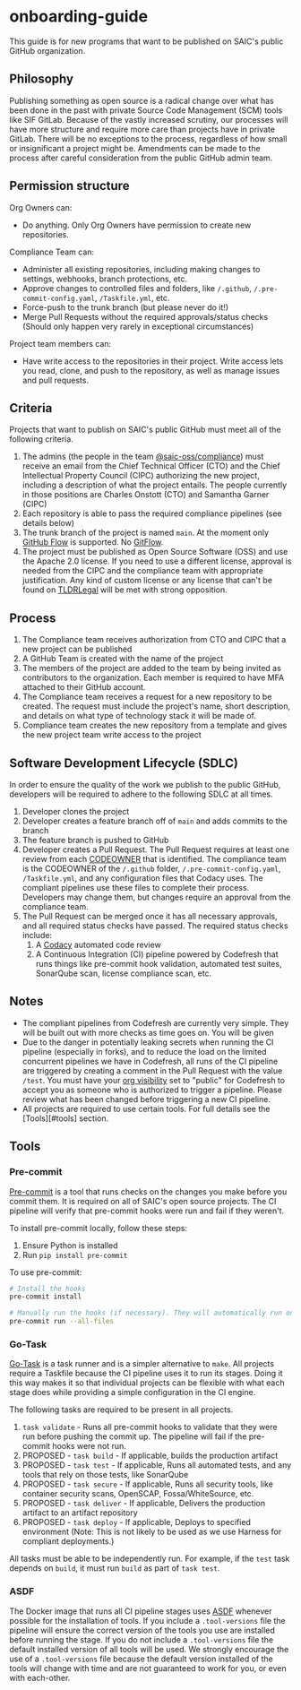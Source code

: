 # onboarding-guide

This guide is for new programs that want to be published on SAIC's public GitHub organization.

## Philosophy

Publishing something as open source is a radical change over what has been done in the past with private Source Code Management (SCM) tools like SIF GitLab. Because of the vastly increased scrutiny, our processes will have more structure and require more care than projects have in private GitLab. There will be no exceptions to the process, regardless of how small or insignificant a project might be. Amendments can be made to the process after careful consideration from the public GitHub admin team.

## Permission structure

Org Owners can:

- Do anything. Only Org Owners have permission to create new repositories.

Compliance Team can:

- Administer all existing repositories, including making changes to settings, webhooks, branch protections, etc.
- Approve changes to controlled files and folders, like `/.github`, `/.pre-commit-config.yaml`, `/Taskfile.yml`, etc.
- Force-push to the trunk branch (but please never do it!)
- Merge Pull Requests without the required approvals/status checks (Should only happen very rarely in exceptional circumstances)

Project team members can:

- Have write access to the repositories in their project. Write access lets you read, clone, and push to the repository, as well as manage issues and pull requests.

## Criteria

Projects that want to publish on SAIC's public GitHub must meet all of the following criteria.

1. The admins (the people in the team [@saic-oss/compliance](https://github.com/orgs/saic-oss/teams/compliance)) must receive an email from the Chief Technical Officer (CTO) and the Chief Intellectual Property Council (CIPC) authorizing the new project, including a description of what the project entails. The people currently in those positions are Charles Onstott (CTO) and Samantha Garner (CIPC)
1. Each repository is able to pass the required compliance pipelines (see details below)
1. The trunk branch of the project is named `main`. At the moment only [GitHub Flow](https://guides.github.com/introduction/flow/) is supported. No [GitFlow](https://www.atlassian.com/git/tutorials/comparing-workflows/gitflow-workflow).
1. The project must be published as Open Source Software (OSS) and use the Apache 2.0 license. If you need to use a different license, approval is needed from the CIPC and the compliance team with appropriate justification. Any kind of custom license or any license that can't be found on [TLDRLegal](https://tldrlegal.com/) will be met with strong opposition.

## Process

1. The Compliance team receives authorization from CTO and CIPC that a new project can be published
1. A GitHub Team is created with the name of the project
1. The members of the project are added to the team by being invited as contributors to the organization. Each member is required to have MFA attached to their GitHub account. 
1. The Compliance team receives a request for a new repository to be created. The request must include the project's name, short description, and details on what type of technology stack it will be made of.
1. Compliance team creates the new repository from a template and gives the new project team write access to the project

## Software Development Lifecycle (SDLC)

In order to ensure the quality of the work we publish to the public GitHub, developers will be required to adhere to the following SDLC at all times.

1. Developer clones the project
1. Developer creates a feature branch off of `main` and adds commits to the branch
1. The feature branch is pushed to GitHub
1. Developer creates a Pull Request. The Pull Request requires at least one review from each [CODEOWNER](https://docs.github.com/en/free-pro-team@latest/github/creating-cloning-and-archiving-repositories/about-code-owners) that is identified. The compliance team is the CODEOWNER of the `/.github` folder, `/.pre-commit-config.yaml`, `/Taskfile.yml`, and any configuration files that Codacy uses. The compliant pipelines use these files to complete their process. Developers may change them, but changes require an approval from the compliance team.
1. The Pull Request can be merged once it has all necessary approvals, and all required status checks have passed. The required status checks include:
    1. A [Codacy](https://app.codacy.com/) automated code review
    1. A Continuous Integration (CI) pipeline powered by Codefresh that runs things like pre-commit hook validation, automated test suites, SonarQube scan, license compliance scan, etc.
    
## Notes

- The compliant pipelines from Codefresh are currently very simple. They will be built out with more checks as time goes on. You will be given 
- Due to the danger in potentially leaking secrets when running the CI pipeline (especially in forks), and to reduce the load on the limited concurrent pipelines we have in Codefresh, all runs of the CI pipeline are triggered by creating a comment in the Pull Request with the value `/test`. You must have your [org visibility](https://github.com/orgs/saic-oss/people) set to "public" for Codefresh to accept you as someone who is authorized to trigger a pipeline. Please review what has been changed before triggering a new CI pipeline.
- All projects are required to use certain tools. For full details see the [Tools][#tools] section.

## Tools

### Pre-commit

[Pre-commit](https://pre-commit.com/) is a tool that runs checks on the changes you make before you commit them. It is required on all of SAIC's open source projects. The CI pipeline will verify that pre-commit hooks were run and fail if they weren't.

To install pre-commit locally, follow these steps:

1. Ensure Python is installed
1. Run `pip install pre-commit`

To use pre-commit:

```sh
# Install the hooks
pre-commit install

# Manually run the hooks (if necessary). They will automatically run on every git commit.
pre-commit run --all-files
```

### Go-Task

[Go-Task](https://taskfile.dev/#/) is a task runner and is a simpler alternative to `make`. All projects require a Taskfile because the CI pipeline uses it to run its stages. Doing it this way makes it so that individual projects can be flexible with what each stage does while providing a simple configuration in the CI engine.

The following tasks are required to be present in all projects.

1. `task validate` - Runs all pre-commit hooks to validate that they were run before pushing the commit up. The pipeline will fail if the pre-commit hooks were not run.
1. PROPOSED - `task build` - If applicable, builds the production artifact
1. PROPOSED - `task test` - If applicable, Runs all automated tests, and any tools that rely on those tests, like SonarQube
1. PROPOSED - `task secure` - If applicable, Runs all security tools, like container security scans, OpenSCAP, Fossa/WhiteSource, etc.
1. PROPOSED - `task deliver` - If applicable, Delivers the production artifact to an artifact repository
1. PROPOSED - `task deploy` - If applicable, Deploys to specified environment (Note: This is not likely to be used as we use Harness for compliant deployments.)

All tasks must be able to be independently run. For example, if the `test` task depends on `build`, it must run `build` as part of `task test`.

### ASDF

The Docker image that runs all CI pipeline stages uses [ASDF](https://asdf-vm.com/#/) whenever possible for the installation of tools. If you include a `.tool-versions` file the pipeline will ensure the correct version of the tools you use are installed before running the stage. If you do not include a `.tool-versions` file the default installed version of all tools will be used. We strongly encourage the use of a `.tool-versions` file because the default version installed of the tools will change with time and are not guaranteed to work for you, or even with each-other.
